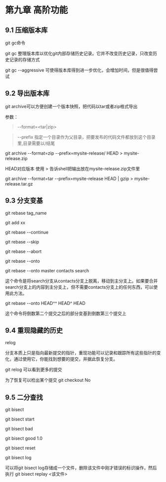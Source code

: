 # 第九章 高阶功能

## 9.1 压缩版本库

git gc命令

git gc 整理版本库以优化git内部存储历史记录。它并不改变历史记录，只改变历史记录的存储方式

git gc --aggressive 可使得版本库得到进一步优化，会增加时间，但是很值得尝试

## 9.2 导出版本库

git archive可以方便创建一个版本快照，把代码以tar或者zip格式导出

参数：

> --format=<tar|zip>

> --prefix 指定一个目录作为父目录，把要发布的代码文件都放到这个目录里,目录需要以/结尾

git archive --format=zip --prefix=mysite-release/ HEAD > mysite-release.zip

HEAD对应版本 使用 > 告诉shell把输出放在mysite-release.zip文件里

git archive --format=tar --prefix=mysite-release HEAD | gzip > mysite-release.tar.gz

## 9.3 分支变基

git rebase tag_name

git add xx

git rebase --continue

git rebase --skip

git rebase --abort

git rebase --onto

git rebase --onto master contacts search

这个命令是将search分支从contacts分支上脱离，移动到主分支上。如果要合并search分支上的内容到主分支上，但不需要contacts分支上的任何东西，可以使用此方法。

git rebase --onto HEAD^^ HEAD^ HEAD

这个命令将倒数第二个提交之后的部分变基到倒数第三个提交上

## 9.4 重现隐藏的历史

relog

分支本质上只是指向最新提交的指针，重现功能可以记录和跟踪所有这些指针的变化，通过使用它，你能找到想要的提交，并据此恢复分支。

git relog 可以看到更多的提交

为了恢复可以检出某个提交 git checkout No

## 9.5 二分查找

git bisect

git bisect start

git bisect bad

git bisect good 1.0

git bisect reset

git bisect log

可以将git bisect log存储成一个文件，删除该文件中刚才错误的标识操作，然后执行  git bisect replay <该文件>

 





